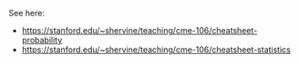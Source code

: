 
See here:
- https://stanford.edu/~shervine/teaching/cme-106/cheatsheet-probability
- https://stanford.edu/~shervine/teaching/cme-106/cheatsheet-statistics

